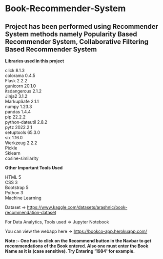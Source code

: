 # Book-Recommender-System

 ## Project has been performed using Recommender System methods namely Popularity Based Recommender System, Collaborative Filtering Based Recommender System

**Libraries used in this project**

click           8.1.3 <br />
colorama        0.4.5 <br />
Flask           2.2.2 <br />
gunicorn        20.1.0 <br />
itsdangerous    2.1.2 <br />
Jinja2          3.1.2 <br />
MarkupSafe      2.1.1 <br />
numpy           1.23.3 <br />
pandas          1.4.4 <br />
pip             22.2.2 <br />
python-dateutil 2.8.2 <br />
pytz            2022.2.1 <br />
setuptools      65.3.0 <br />
six             1.16.0 <br />
Werkzeug        2.2.2 <br />
Pickle          <br />
Sklearn         <br />
cosine-similarity <br />

**Other Important Tools Used**

HTML 5 <br />
CSS 3 <br />
Bootstrap 5 <br />
Python 3 <br />
Machine Learning <br />

Dataset => https://www.kaggle.com/datasets/arashnic/book-recommendation-dataset

For Data Analytics, Tools used => Jupyter Notebook

You can view the webapp here => https://bookco-app.herokuapp.com/

**Note :- One has to click on the Recommend button in the Navbar to get recommendations of the Book entered. Also one must enter the Book Name as it is (case sensitive). Try Entering '1984' for example.**

